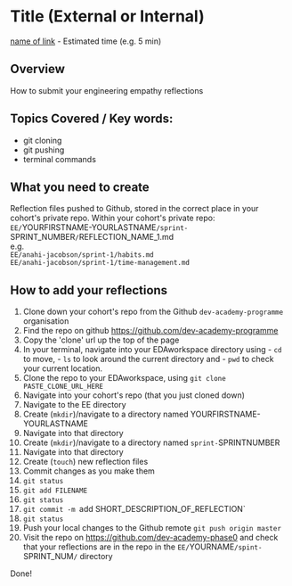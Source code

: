 # Title (External or Internal)
[name of link](link) - Estimated time (e.g. 5 min)

## Overview
How to submit your engineering empathy reflections

## Topics Covered / Key words:
- git cloning
- git pushing
- terminal commands

## What you need to create
  Reflection files pushed to Github, stored in the correct place in your cohort's private repo.
  Within your cohort's private repo:
  `EE/`YOURFIRSTNAME-YOURLASTNAME`/sprint-`SPRINT_NUMBER`/`REFLECTION_NAME_1.md  
  e.g.  
  `EE/anahi-jacobson/sprint-1/habits.md`  
  `EE/anahi-jacobson/sprint-1/time-management.md`  

## How to add your reflections

1. Clone down your cohort's repo from the Github `dev-academy-programme` organisation
  1. Find the repo on github https://github.com/dev-academy-programme
  2. Copy the 'clone' url up the top of the page
  3. In your terminal, navigate into your EDAworkspace directory using 
    - `cd` to move, 
    - `ls` to look around the current directory and 
    - `pwd` to check your current location.
  4. Clone the repo to your EDAworkspace, using `git clone PASTE_CLONE_URL_HERE`
2. Navigate into your cohort's repo (that you just cloned down)
3. Navigate to the EE directory
4. Create (`mkdir`)/navigate to a directory named YOURFIRSTNAME-YOURLASTNAME
4. Navigate into that directory
4. Create (`mkdir`)/navigate to a directory named `sprint-`SPRINTNUMBER
4. Navigate into that directory
5. Create (`touch`) new reflection files
5. Commit changes as you make them
  1. `git status`
  2. `git add FILENAME`
  3. `git status`
  4. `git commit -m `add SHORT_DESCRIPTION_OF_REFLECTION`
  5. `git status`
6. Push your local changes to the Github remote `git push origin master`
7. Visit the repo on https://github.com/dev-academy-phase0 and check that your reflections are in the repo in the `EE/`YOURNAME`/spint-`SPRINT_NUM`/` directory

Done!
  




